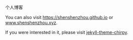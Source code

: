 个人博客

You can also visit https://shenshenzhou.github.io or www.shenshenzhou.xyz.

If you were interested in it,
please visit [jekyll-theme-chirpy](https://github.com/cotes2020/jekyll-theme-chirpy).
